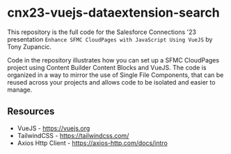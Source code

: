 # cnx23-vuejs-dataextension-search

This repository is the full code for the Salesforce Connections '23 presentation `Enhance SFMC CloudPages with JavaScript Using VueJS` by Tony Zupancic.

Code in the repository illustrates how you can set up a SFMC CloudPages project using Content Builder Content Blocks and VueJS. The code is organized in a way to mirror the use of Single File Components, that can be reused across your projects and allows code to be isolated and easier to manage.

## Resources
- VueJS - https://vuejs.org
- TailwindCSS - https://tailwindcss.com/
- Axios Http Client - https://axios-http.com/docs/intro